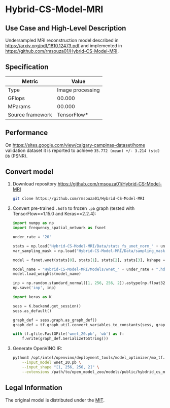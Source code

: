 # Hybrid-CS-Model-MRI

## Use Case and High-Level Description

Undersampled MRI reconstruction model described in https://arxiv.org/pdf/1810.12473.pdf and implemented in https://github.com/rmsouza01/Hybrid-CS-Model-MRI.

## Specification

| Metric                          | Value                                     |
|---------------------------------|-------------------------------------------|
| Type                            | Image processing                          |
| GFlops                          | 00.000                                    |
| MParams                         | 00.000                                    |
| Source framework                | TensorFlow\*                              |

## Performance

On https://sites.google.com/view/calgary-campinas-dataset/home validation dataset it is reported to achieve `35.772 (mean) +/- 3.214 (std) Db` (PSNR).

## Convert model

1. Download repository https://github.com/rmsouza01/Hybrid-CS-Model-MRI
    ```bash
    git clone https://github.com/rmsouza01/Hybrid-CS-Model-MRI
    ```

2. Convert pre-trained `.hdf5` to frozen `.pb` graph (tested with TensorFlow==1.15.0 and Keras==2.2.4):
    ```python
    import numpy as np
    import frequency_spatial_network as fsnet

    under_rate = '20'

    stats = np.load("Hybrid-CS-Model-MRI/Data/stats_fs_unet_norm_" + under_rate + ".npy")
    var_sampling_mask = np.load("Hybrid-CS-Model-MRI/Data/sampling_mask_" + under_rate + "perc.npy")

    model = fsnet.wnet(stats[0], stats[1], stats[2], stats[3], kshape = (5,5), kshape2=(3,3))

    model_name = "Hybrid-CS-Model-MRI/Models/wnet_" + under_rate + ".hdf5"
    model.load_weights(model_name)

    inp = np.random.standard_normal([1, 256, 256, 2]).astype(np.float32)
    np.save('inp', inp)

    import keras as K

    sess = K.backend.get_session()
    sess.as_default()

    graph_def = sess.graph.as_graph_def()
    graph_def = tf.graph_util.convert_variables_to_constants(sess, graph_def, ['conv2d_44/BiasAdd'])

    with tf.gfile.FastGFile('wnet_20.pb', 'wb') as f:
        f.write(graph_def.SerializeToString())
    ```

3. Generate OpenVINO IR:
    ```bash
    python3 /opt/intel/openvino/deployment_tools/model_optimizer/mo_tf.py \
        --input_model wnet_20.pb \
        --input_shape "[1, 256, 256, 2]" \
        --extensions /path/to/open_model_zoo/models/public/hybdrid_cs_model_mri/mo_extensions
    ```

## Legal Information

The original model is distributed under the
[MIT](https://raw.githubusercontent.com/rmsouza01/Hybrid-CS-Model-MRI/master/LICENSE).
